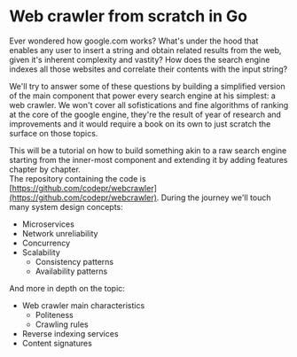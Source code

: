 Web crawler from scratch in Go
==============================

Ever wondered how google.com works? What's under the hood that enables any user
to insert a string and obtain related results from the web, given it's inherent
complexity and vastity? How does the search engine indexes all those websites
and correlate their contents with the input string?

We'll try to answer some of these questions by building a simplified version of
the main component that power every search engine at his simplest: a
web crawler. We won't cover all sofistications and fine algorithms of ranking at
the core of the google engine, they're the result of year of research and
improvements and it would require a book on its own to just scratch the surface
on those topics.

This will be a tutorial on how to build something akin to a raw search engine
starting from the inner-most component and extending it by adding features
chapter by chapter.<br>
The repository containing the code is
[https://github.com/codepr/webcrawler](https://github.com/codepr/webcrawler).
During the journey we'll touch many system design concepts:

- Microservices
- Network unreliability
- Concurrency
- Scalability
    - Consistency patterns
    - Availability patterns

And more in depth on the topic:

- Web crawler main characteristics
    - Politeness
    - Crawling rules
- Reverse indexing services
- Content signatures
